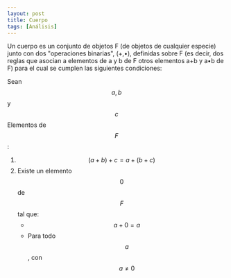 ```yaml
---
layout: post
title: Cuerpo
tags: [Análisis]
---
```

Un cuerpo es un conjunto de objetos F (de objetos de cualquier especie) junto con dos "operaciones binarias", (+,•), definidas sobre F (es decir, dos reglas que asocian a elementos de a y b de F otros elementos a+b y a•b de F) para el cual se cumplen las siguientes condiciones:

Sean $$a,b$$ y $$c$$ Elementos de $$F$$:

1. $$(a+b)+c=a+(b+c)$$
2. Existe un elemento $$0$$ de $$F$$ tal que:
    * $$a+0=a$$
    * Para todo $$a$$, con $$a\neq 0$$
